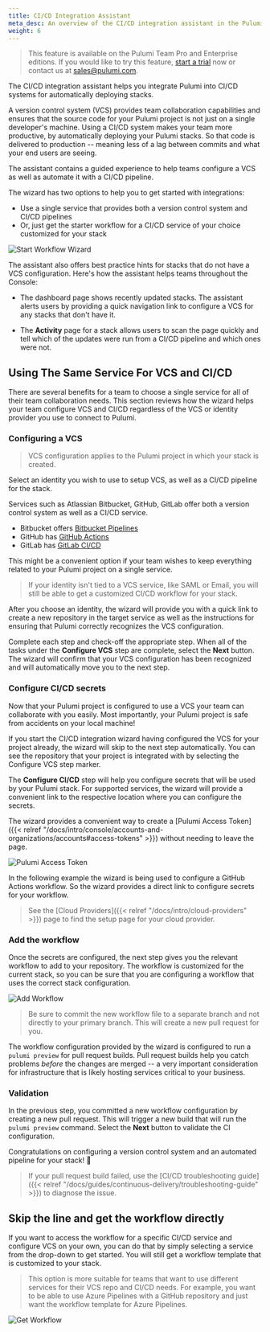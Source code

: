 ```yaml
---
title: CI/CD Integration Assistant
meta_desc: An overview of the CI/CD integration assistant in the Pulumi Console.
weight: 6
---
```


> This feature is available on the Pulumi Team Pro and Enterprise editions.
> If you would like to try this feature, [start a trial](https://app.pulumi.com/site/trial) now
> or contact us at <a href="mailto:sales@pulumi.com">sales@pulumi.com</a>.

The CI/CD integration assistant helps you integrate Pulumi into CI/CD systems for automatically deploying stacks.

<!--more-->

A version control system (VCS) provides team collaboration capabilities and ensures that the source code for your Pulumi project is not
just on a single developer's machine. Using a CI/CD system makes your team more productive, by automatically deploying your Pulumi stacks.
So that code is delivered to production -- meaning less of a lag between commits and what your end users are seeing.

The assistant contains a guided experience to help teams configure a VCS as well as automate it with a
CI/CD pipeline.

The wizard has two options to help you to get started with integrations:

* Use a single service that provides both a version control system and CI/CD pipelines
* Or, just get the starter workflow for a CI/CD service of your choice customized for your stack

![Start Workflow Wizard](/images/docs/reference/console/start-workflow-wizard.png)

The assistant also offers best practice hints for stacks that do not have a VCS configuration.
Here's how the assistant helps teams throughout the Console:

* The dashboard page shows recently updated stacks. The assistant alerts users by providing a quick navigation link to configure a VCS
for any stacks that don't have it.

* The **Activity** page for a stack allows users to scan the page quickly and tell which of the updates were run from a
CI/CD pipeline and which ones were not.

## Using The Same Service For VCS and CI/CD

There are several benefits for a team to choose a single service for all of their team collaboration needs.
This section reviews how the wizard helps your team configure VCS and CI/CD regardless of the VCS or identity provider
you use to connect to Pulumi.

### Configuring a VCS

> VCS configuration applies to the Pulumi project in which your stack is created.

Select an identity you wish to use to setup VCS, as well as a CI/CD pipeline for the stack.

Services such as Atlassian Bitbucket, GitHub, GitLab offer both a version control system as well as a CI/CD service.

* Bitbucket offers [Bitbucket Pipelines](https://support.atlassian.com/bitbucket-cloud/docs/get-started-with-bitbucket-pipelines/)
* GitHub has [GitHub Actions](https://github.com/features/actions)
* GitLab has [GitLab CI/CD](https://docs.gitlab.com/ce/ci/)

This might be a convenient option if your team wishes to keep everything related to your Pulumi project on a single service.

> If your identity isn't tied to a VCS service, like SAML or Email, you will still be able to get a customized CI/CD
> workflow for your stack.

After you choose an identity, the wizard will provide you with a quick link
to create a new repository in the target service as well as the instructions for
ensuring that Pulumi correctly recognizes the VCS configuration.

Complete each step and check-off the appropriate step. When all of the tasks under the
**Configure VCS** step are complete, select the **Next** button. The wizard will confirm
that your VCS configuration has been recognized and will automatically move you to the
next step.

### Configure CI/CD secrets

Now that your Pulumi project is configured to use a VCS your team can collaborate with you easily.
Most importantly, your Pulumi project is safe from accidents on your local machine!

If you start the CI/CD integration wizard having configured the VCS for your project already,
the wizard will skip to the next step automatically. You can see the repository that your project
is integrated with by selecting the Configure VCS step marker.

The **Configure CI/CD** step will help you configure secrets that will be used by your Pulumi stack.
For supported services, the wizard will provide a convenient link to the respective location
where you can configure the secrets.

The wizard provides a convenient way to create a [Pulumi Access Token]({{< relref "/docs/intro/console/accounts-and-organizations/accounts#access-tokens" >}})
without needing to leave the page.

![Pulumi Access Token](/images/docs/reference/console/pulumi-access-token.png)

In the following example the wizard is being used to configure a GitHub Actions workflow.
So the wizard provides a direct link to configure secrets for your workflow.

> See the [Cloud Providers]({{< relref "/docs/intro/cloud-providers" >}}) page to find the setup page for your cloud provider.

### Add the workflow

Once the secrets are configured, the next step gives you the relevant workflow to add to your repository.
The workflow is customized for the current stack, so you can be sure that you are configuring a workflow that uses
the correct stack configuration.

![Add Workflow](/images/docs/reference/console/add-workflow.png)

> Be sure to commit the new workflow file to a separate branch and not directly to your primary branch. This will create a new pull request for you.

The workflow configuration provided by the wizard is configured to run a `pulumi preview` for pull request builds.
Pull request builds help you catch problems _before_ the changes are merged -- a very important consideration for infrastructure
that is likely hosting services critical to your business.

### Validation

In the previous step, you committed a new workflow configuration by creating a new pull request. This will trigger a new build
that will run the `pulumi preview` command. Select the **Next** button to validate the CI configuration.

Congratulations on configuring a version control system and an automated pipeline for your stack! 🎉

> If your pull request build failed, use the [CI/CD troubleshooting guide]({{< relref "/docs/guides/continuous-delivery/troubleshooting-guide" >}}) to diagnose the issue.

## Skip the line and get the workflow directly

If you want to access the workflow for a specific CI/CD service and configure VCS on your own,
you can do that by simply selecting a service from the drop-down to get started. You will
still get a workflow template that is customized to your stack.

> This option is more suitable for teams that want to use different services for their VCS repo and CI/CD needs. For example, you want
> to be able to use Azure Pipelines with a GitHub repository and just want the workflow template for Azure Pipelines.

![Get Workflow](/images/docs/reference/console/get-workflow.png)
